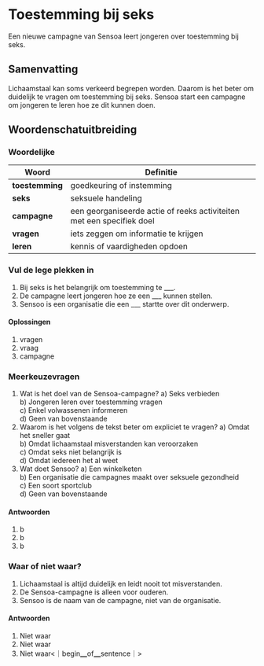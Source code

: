 # Toestemming bij seks
Een nieuwe campagne van Sensoa leert jongeren over toestemming bij seks.

## Samenvatting
Lichaamstaal kan soms verkeerd begrepen worden. Daarom is het beter om duidelijk te vragen om toestemming bij seks. Sensoa start een campagne om jongeren te leren hoe ze dit kunnen doen.

## Woordenschatuitbreiding

### Woordelijke

| Woord | Definitie |
|-------|-----------|
| **toestemming** | goedkeuring of instemming |
| **seks** | seksuele handeling |
| **campagne** | een georganiseerde actie of reeks activiteiten met een specifiek doel |
| **vragen** | iets zeggen om informatie te krijgen |
| **leren** | kennis of vaardigheden opdoen |

### Vul de lege plekken in
1. Bij seks is het belangrijk om toestemming te ___.
2. De campagne leert jongeren hoe ze een ___ kunnen stellen.
3. Sensoo is een organisatie die een ___ startte over dit onderwerp.
#### Oplossingen
1. vragen
2. vraag
3. campagne

### Meerkeuzevragen
1. Wat is het doel van de Sensoa-campagne?
   a) Seks verbieden  
   b) Jongeren leren over toestemming vragen  
   c) Enkel volwassenen informeren  
   d) Geen van bovenstaande  
2. Waarom is het volgens de tekst beter om expliciet te vragen?
   a) Omdat het sneller gaat  
   b) Omdat lichaamstaal misverstanden kan veroorzaken  
   c) Omdat seks niet belangrijk is  
   d) Omdat iedereen het al weet  
3. Wat doet Sensoo?
   a) Een winkelketen  
   b) Een organisatie die campagnes maakt over seksuele gezondheid  
   c) Een soort sportclub  
   d) Geen van bovenstaande  
#### Antwoorden
1. b
2. b
3. b

### Waar of niet waar?
1. Lichaamstaal is altijd duidelijk en leidt nooit tot misverstanden.
2. De Sensoa-campagne is alleen voor ouderen.
3. Sensoo is de naam van de campagne, niet van de organisatie.
#### Antwoorden
1. Niet waar
2. Niet waar
3. Niet waar<｜begin▁of▁sentence｜>